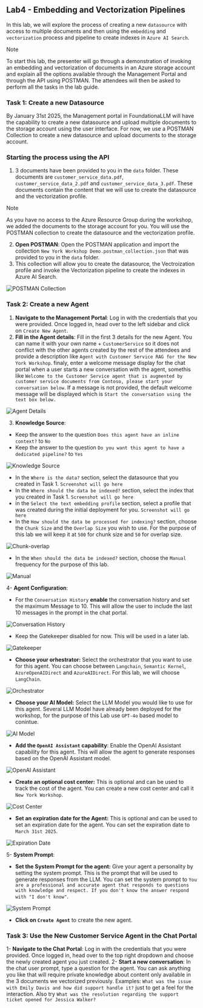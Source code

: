 ## Lab4 - Embedding and Vectorization Pipelines

In this lab, we will explore the process of creating a new `datasource` with access to multiple documents and then using the `embedding` and  `vectorization` process and pipeline to create indexes in `Azure AI Search`. 

> [!NOTE]
> To start this lab, the presenter will go through a demonstration of invoking an embedding and vectorization of documents in an Azure storage account and explain all the options available through the Management Portal and through the API using POSTMAN. The attendees will then be asked to perform all the tasks in the lab guide.

### Task 1: Create a new Datasource

By January 31st 2025, the Management portal in FoundationaLLM will have the capability to create a new datasource and upload multiple documents to the storage account using the user interface.
For now, we use a POSTMAN Collection to create a new datasource and upload documents to the storage account.

### Starting the process using the API

1. 3 documents have been provided to you in the `data` folder. These documents are `customer_service_data.pdf`, `customer_service_data_2.pdf` and `customer_service_data_3.pdf`. These documents contain the content that we will use to create the datasource and the vectorization profile.

> [!NOTE]
> As you have no access to the Azure Resource Group during the workshop, we added the documents to the storage account for you. You will use the POSTMAN collection to create the datasource and the vectorization profile.

2. **Open POSTMAN**: Open the POSTMAN application and import the collection `New York Workshop Demo.postman_collection.json` that was provided to you in the `data` folder.
3. This collection will allow you to create the datasource, the Vectroization profile and invoke the Vectorization pipeline to create the indexes in Azure AI Search.

![POSTMAN Collection](/media/Lab4-1.jpg)

### Task 2: Create a new Agent

1. **Navigate to the Management Portal**: Log in with the credentials that you were provided. Once logged in, head over to the left sidebar and click on `Create New Agent`.
2. **Fill in the Agent details**: Fill in the first 3 details for the new Agent. You can name it with your own name + `CustomerService` so it does not conflict with the other agents created by the rest of the attendees and provide a description like `Agent with Customer Service RAG for the New York Workshop`.  finaly, enter a welcome message display for the chat portal when a user starts a new conversation with the agent, somethis like `Welcome to the Customer Service agent that is augmented by customer service documents from Contoso, please start your conversation below`. If a message is not provided, the default welcome message will be displayed which is `Start the conversation using the text box below.`

![Agent Details](/media/Lab4-2.jpg)

3. **Knowledge Source**:
   
- Keep the answer to the question `Does this agent have an inline context?` to `No`
- Keep the answer to the question `Do you want this agent to have a dedicated pipeline?` to `Yes`

![Knowledge Source](/media/Lab4-3.jpg)

- In the `Where is the data?` section, select the datasource that you created in Task 1.
  `Screenshot will go here`
- In the `Where should the data be indexed?` section, select the index that you created in Task 1.
  `Screenshot will go here`
- in the `Select the text embedding profile` section, select a profile that was created during the initial deployment for you.
  `Screenshot will go here`
- In the `How should the data be processed for indexing?` section, choose the `Chunk Size` and the `Overlap Size` you wish to use. For the purpose of this lab we will keep it at `500` for chunk size and `50` for overlap size.
  
![Chunk-overlap](/media/Lab4-4.jpg)

- In the `When should the data be indexed?` section, choose the `Manual`  frequency for the purpose of this lab.

![Manual](/media/Lab4-5.jpg)

4- **Agent Configuration**:

- For the `Conversation History` **enable** the conversation history and set the maximum Message to 10. This will allow the user to include the last 10 messages in the prompt in the chat portal.

![Conversation History](/media/Lab3-4.jpg)

- Keep the Gatekeeper disabled for now. This will be used in a later lab.

![Gatekeeper](/media/Lab3-5.jpg)

- **Choose your orhestrator:** Select the orchestrator that you want to use for this agent. You can choose between `Langchain`, `Semantic Kernel`, `AzureOpenAIDirect` and `AzureAIDirect`. For this lab, we will choose `LangChain`.

![Orchestrator](/media/Lab3-6.jpg)

- **Choose your AI Model:** Select the LLM Model you would like to use for this agent. Several LLM Model have already been deployed for the workshop, for the purpose of this Lab use `GPT-4o` based model to conintue.

![AI Model](/media/Lab3-7.jpg)

- **Add the `OpenAI Assistant` capability**: Enable the OpenAI Assistant capability for this agent. This will allow the agent to generate responses based on the OpenAI Assistant model.

![OpenAI Assistant](/media/Lab3-8.jpg)

- **Create an optional cost center:** This is optional and can be used to track the cost of the agent. You can create a new cost center and call it `New York Workshop`. 

![Cost Center](/media/Lab3-9.jpg)

- **Set an expiration date for the Agent:** This is optional and can be used to set an expiration date for the agent. You can set the expiration date to `March 31st 2025`.

![Expiration Date](/media/Lab3-10.jpg)

5- **System Prompt**: 

- **Set the System Prompt for the agent:** Give your agent a personality by setting the system prompt. This is the prompt that will be used to generate responses from the LLM. You can set the system prompt to `You are a professional and accurate agent that responds to questions with knowledge and respect. If you don't know the answer respond with "I don't know"`.

![System Prompt](/media/Lab4-6.jpg)

- **Click on `Create Agent`** to create the new agent.

### Task 3: Use the New Customer Service Agent in the Chat Portal

1- **Navigate to the Chat Portal**: Log in with the credentials that you were provided. Once logged in, head over to the top right dropdown and choose the newly created agent you just created.
2- **Start a new conversation**: In the chat user prompt, type a question for the agent. You can ask anything you like that will require private knowledge about content only available in the 3 documents we vectorized previously. Examples: `What was the issue with Emily Davis and how did support handle it?`  just to get a feel for the interaction.  Also try `What was the resolution regarding the support ticket opened for Jessica Walker?`
